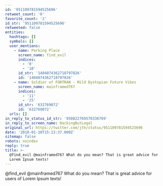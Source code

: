 ```yaml
---
id: '951109781594525696'
retweet_count: '0'
favorite_count: '2'
id_str: '951109781594525696'
retweeted: false
entities:
  hashtags: []
  symbols: []
  user_mentions:
    - name: Parking Place
      screen_name: find_evil
      indices:
        - '0'
        - '10'
      id_str: '1404074362718797826'
      id: '1404074362718797826'
    - name: Soldier of FORTRAN - Mild Dystopian Future Vibes
      screen_name: mainframed767
      indices:
        - '11'
        - '25'
      id_str: '632769072'
      id: '632769072'
  urls: []
in_reply_to_status_id_str: '950822769570336769'
in_reply_to_screen_name: HackingButLegal
original_url: https://twitter.com/jth/status/951109781594525696
date: '2018-01-10T15:13:37.000Z'
sitemap: false
robots: noindex
reply: true
title: >-
  @find_evil @mainframed767 What do you mean? That is great advice for users of
  Lorem Ipsum texts!
---
```


@find_evil @mainframed767 What do you mean? That is great advice for users of Lorem Ipsum texts!